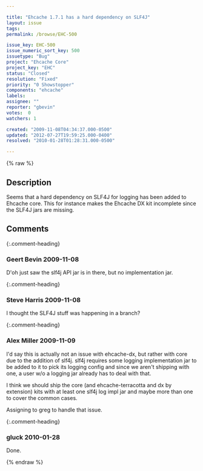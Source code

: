 ```yaml
---

title: "Ehcache 1.7.1 has a hard dependency on SLF4J"
layout: issue
tags: 
permalink: /browse/EHC-500

issue_key: EHC-500
issue_numeric_sort_key: 500
issuetype: "Bug"
project: "Ehcache Core"
project_key: "EHC"
status: "Closed"
resolution: "Fixed"
priority: "0 Showstopper"
components: "ehcache"
labels: 
assignee: ""
reporter: "gbevin"
votes:  0
watchers: 1

created: "2009-11-08T04:34:37.000-0500"
updated: "2012-07-27T19:59:25.000-0400"
resolved: "2010-01-28T01:28:31.000-0500"

---
```




{% raw %}



## Description

<div markdown="1" class="description">

Seems that a hard dependency on SLF4J for logging has been added to Ehcache core. This for instance makes the Ehcache DX kit incomplete since the SLF4J jars are missing.

</div>

## Comments


{:.comment-heading}
### **Geert Bevin** <span class="date">2009-11-08</span>

<div markdown="1" class="comment">

D'oh just saw the slf4j API jar is in there, but no implementation jar.

</div>


{:.comment-heading}
### **Steve Harris** <span class="date">2009-11-08</span>

<div markdown="1" class="comment">

I thought the SLF4J stuff was happening in a branch?

</div>


{:.comment-heading}
### **Alex Miller** <span class="date">2009-11-09</span>

<div markdown="1" class="comment">

I'd say this is actually not an issue with ehcache-dx, but rather with core due to the addition of slf4j.  slf4j requires some logging implementation jar to be added to it to pick its logging config and since we aren't shipping with one, a user w/o a logging jar already has to deal with that.  

I think we should ship the core (and ehcache-terracotta and dx by extension) kits with at least one slf4j log impl jar and maybe more than one to cover the common cases.  

Assigning to greg to handle that issue.  

</div>


{:.comment-heading}
### **gluck** <span class="date">2010-01-28</span>

<div markdown="1" class="comment">

Done.

</div>



{% endraw %}
